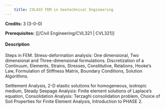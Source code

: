 ```yaml
---
    title: CVL433 FEM in Geotechnical Engineering
---
```

**Credits:** 3 (3-0-0)



**Prerequisites:** [[/Civil Engineering/CVL321 | CVL321]]

#### Description 
Steps in FEM. Stress-deformation analysis: One dimensional, Two dimensional and Three-dimensional formulations. Discretization of a Continuum, Elements, Strains, Stresses, Constitutive, Relations, Hooke’s Law, Formulation of Stiffness Matrix, Boundary Conditions, Solution Algorithms.

Settlement Analysis, 2-D elastic solutions for homogeneous, isotropic medium, Steady Seepage Analysis: Finite element solutions of Laplace’s equation, Consolidation Analysis: Terzaghi consolidation problem, Choice of Soil Properties for Finite Element Analysis, Introduction to PHASE 2.